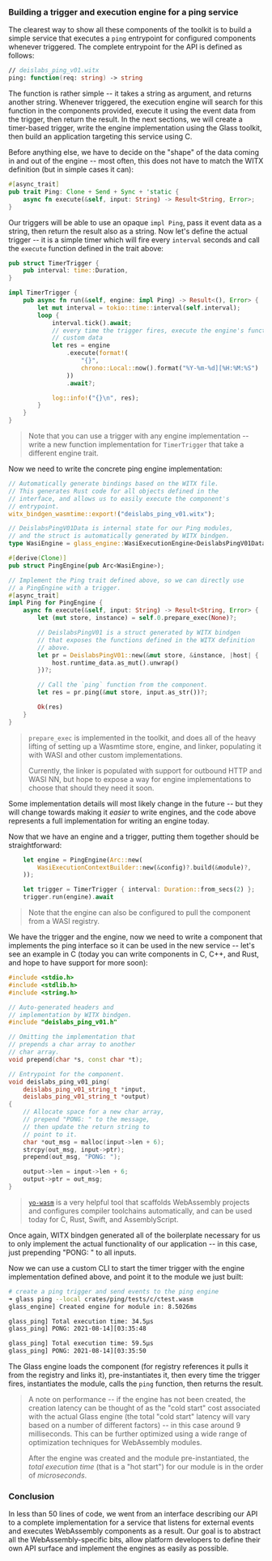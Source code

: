 ### Building a trigger and execution engine for a ping service

The clearest way to show all these components of the toolkit is to build a
simple service that executes a `ping` entrypoint for configured components
whenever triggered. The complete entrypoint for the API is defined as follows:

```fsharp
// deislabs_ping_v01.witx
ping: function(req: string) -> string
```

The function is rather simple -- it takes a string as argument, and returns
another string. Whenever triggered, the execution engine will search for this
function in the components provided, execute it using the event data from the
trigger, then return the result. In the next sections, we will create a
timer-based trigger, write the engine implementation using the Glass toolkit,
then build an application targeting this service using C.

Before anything else, we have to decide on the "shape" of the data coming in and
out of the engine -- most often, this does not have to match the WITX definition
(but in simple cases it can):

```rust
#[async_trait]
pub trait Ping: Clone + Send + Sync + 'static {
    async fn execute(&self, input: String) -> Result<String, Error>;
}
```

Our triggers will be able to use an opaque `impl Ping`, pass it event data as a
string, then return the result also as a string. Now let's define the actual
trigger -- it is a simple timer which will fire every `interval` seconds and
call the `execute` function defined in the trait above:

```rust
pub struct TimerTrigger {
    pub interval: time::Duration,
}

impl TimerTrigger {
    pub async fn run(&self, engine: impl Ping) -> Result<(), Error> {
        let mut interval = tokio::time::interval(self.interval);
        loop {
            interval.tick().await;
            // every time the trigger fires, execute the engine's function with
            // custom data
            let res = engine
                .execute(format!(
                    "{}",
                    chrono::Local::now().format("%Y-%m-%d][%H:%M:%S")
                ))
                .await?;

            log::info!("{}\n", res);
        }
    }
}
```

> Note that you can use a trigger with any engine implementation -- write a new
> function implementation for `TimerTrigger` that take a different engine trait.

Now we need to write the concrete ping engine implementation:

```rust
// Automatically generate bindings based on the WITX file.
// This generates Rust code for all objects defined in the
// interface, and allows us to easily execute the component's
// entrypoint.
witx_bindgen_wasmtime::export!("deislabs_ping_v01.witx");

// DeislabsPingV01Data is internal state for our Ping modules,
// and the struct is automatically generated by WITX bindgen.
type WasiEngine = glass_engine::WasiExecutionEngine<DeislabsPingV01Data>;

#[derive(Clone)]
pub struct PingEngine(pub Arc<WasiEngine>);

// Implement the Ping trait defined above, so we can directly use
// a PingEngine with a trigger.
#[async_trait]
impl Ping for PingEngine {
    async fn execute(&self, input: String) -> Result<String, Error> {
        let (mut store, instance) = self.0.prepare_exec(None)?;

        // DeislabsPingV01 is a struct generated by WITX bindgen
        // that exposes the functions defined in the WITX definition
        // above.
        let pr = DeislabsPingV01::new(&mut store, &instance, |host| {
            host.runtime_data.as_mut().unwrap()
        })?;

        // Call the `ping` function from the component.
        let res = pr.ping(&mut store, input.as_str())?;

        Ok(res)
    }
}
```

> `prepare_exec` is implemented in the toolkit, and does all of the heavy
> lifting of setting up a Wasmtime store, engine, and linker, populating it with
> WASI and other custom implementations.
>
> Currently, the linker is populated with support for outbound HTTP and WASI NN,
> but hope to expose a way for engine implementations to choose that should they
> need it soon.

Some implementation details will most likely change in the future -- but they
will change towards making it _easier_ to write engines, and the code above
represents a full implementation for writing an engine today.

Now that we have an engine and a trigger, putting them together should be
straightforward:

```rust
    let engine = PingEngine(Arc::new(
        WasiExecutionContextBuilder::new(&config)?.build(&module)?,
    ));

    let trigger = TimerTrigger { interval: Duration::from_secs(2) };
    trigger.run(engine).await
```

> Note that the engine can also be configured to pull the component from a WASI
> registry.

We have the trigger and the engine, now we need to write a component that
implements the ping interface so it can be used in the new service -- let's see
an example in C (today you can write components in C, C++, and Rust, and hope to
have support for more soon):

```cpp
#include <stdio.h>
#include <stdlib.h>
#include <string.h>

// Auto-generated headers and
// implementation by WITX bindgen.
#include "deislabs_ping_v01.h"

// Omitting the implementation that
// prepends a char array to another
// char array.
void prepend(char *s, const char *t);

// Entrypoint for the component.
void deislabs_ping_v01_ping(
    deislabs_ping_v01_string_t *input,
    deislabs_ping_v01_string_t *output)
{
    // Allocate space for a new char array,
    // prepend "PONG: " to the message,
    // then update the return string to
    // point to it.
    char *out_msg = malloc(input->len + 6);
    strcpy(out_msg, input->ptr);
    prepend(out_msg, "PONG: ");

    output->len = input->len + 6;
    output->ptr = out_msg;
}
```

> [`yo-wasm`][yo] is a very helpful tool that scaffolds WebAssembly projects and
> configures compiler toolchains automatically, and can be used today for C,
> Rust, Swift, and AssemblyScript.

Once again, WITX bindgen generated all of the boilerplate necessary for us to
only implement the actual functionality of our application -- in this case, just
prepending "PONG: " to all inputs.

Now we can use a custom CLI to start the timer trigger with the engine
implementation defined above, and point it to the module we just built:

```bash
# create a ping trigger and send events to the ping engine
➜ glass ping --local crates/ping/tests/c/ctest.wasm
glass_engine] Created engine for module in: 8.5026ms

glass_ping] Total execution time: 34.5µs
glass_ping] PONG: 2021-08-14][03:35:48

glass_ping] Total execution time: 59.5µs
glass_ping] PONG: 2021-08-14][03:35:50
```

The Glass engine loads the component (for registry references it pulls it from
the registry and links it), pre-instantiates it, then every time the trigger
fires, instantiates the module, calls the `ping` function, then returns the
result.

> A note on performance -- if the engine has not been created, the creation
> latency can be thought of as the "cold start" cost associated with the actual
> Glass engine (the total "cold start" latency will vary based on a number of
> different factors) -- in this case around 9 milliseconds. This can be further
> optimized using a wide range of optimization techniques for WebAssembly
> modules.
>
> After the engine was created and the module pre-instantiated, the _total
> execution time_ (that is a "hot start") for our module is in the order of
> _microseconds_.

### Conclusion

In less than 50 lines of code, we went from an interface describing our API to a
complete implementation for a service that listens for external events and
executes WebAssembly components as a result. Our goal is to abstract all the
WebAssembly-specific bits, allow platform developers to define their own API
surface and implement the engines as easily as possible.

[yo]: https://github.com/deislabs/yo-wasm
